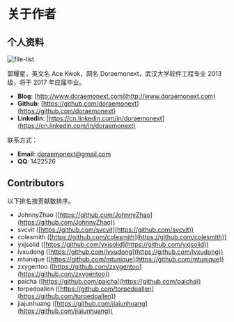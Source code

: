 # 关于作者

## 个人资料

![file-list](/img/author.jpeg)

郭耀星，英文名 Ace Kwok，网名 Doraemonext，武汉大学软件工程专业 2013 级，将于 2017 年应届毕业。

* **Blog**: [http://www.doraemonext.com](http://www.doraemonext.com)
* **Github**: [https://github.com/doraemonext](https://github.com/doraemonext)
* **Linkedin**: [https://cn.linkedin.com/in/doraemonext](https://cn.linkedin.com/in/doraemonext)

联系方式：

* **Email**: [doraemonext@gmail.com](mailto:doraemonext@gmail.com)
* **QQ**: 1422526

## Contributors

以下排名按贡献数排序。

* JohnnyZhao ([https://github.com/JohnnyZhao](https://github.com/JohnnyZhao))
* svcvit ([https://github.com/svcvit](https://github.com/svcvit))
* colesmith ([https://github.com/colesmith](https://github.com/colesmith))
* yxjsolid ([https://github.com/yxjsolid](https://github.com/yxjsolid))
* lvxudong ([https://github.com/lvxudong](https://github.com/lvxudong))
* mtunique ([https://github.com/mtunique](https://github.com/mtunique))
* zxygentoo ([https://github.com/zxygentoo](https://github.com/zxygentoo))
* paicha ([https://github.com/paicha](https://github.com/paicha))
* torpedoallen ([https://github.com/torpedoallen](https://github.com/torpedoallen))
* jiajunhuang ([https://github.com/jiajunhuang](https://github.com/jiajunhuang))
